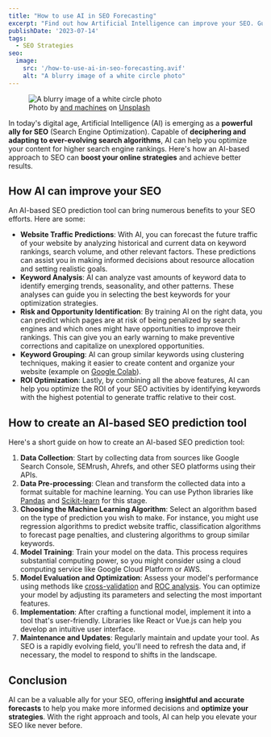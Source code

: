 ```yaml
---
title: "How to use AI in SEO Forecasting"
excerpt: "Find out how Artificial Intelligence can improve your SEO. Guide to creating an AI-powered SEO prediction tool to optimize your online ranking."
publishDate: '2023-07-14'
tags:
  - SEO Strategies
seo:
  image:
    src: '/how-to-use-ai-in-seo-forecasting.avif'
    alt: "A blurry image of a white circle photo"
---
```


<figure>
  <img id="cover-img" src="/how-to-use-ai-in-seo-forecasting.avif" alt="A blurry image of a white circle photo">
  <figcaption>Photo by <a href="https://unsplash.com/@and_machines?utm_content=creditCopyText&amp;utm_medium=referral&amp;utm_source=unsplash">and machines</a> on <a href="https://unsplash.com/photos/a-blurry-image-of-a-white-circle-bvruqj_Rp-M?utm_content=creditCopyText&amp;utm_medium=referral&amp;utm_source=unsplash">Unsplash</a></figcaption>
</figure>

In today's digital age, Artificial Intelligence (AI) is emerging as a **powerful ally for SEO** (Search Engine Optimization). Capable of **deciphering and adapting to ever-evolving search algorithms**, AI can help you optimize your content for higher search engine rankings. Here's how an AI-based approach to SEO can **boost your online strategies** and achieve better results.

## How AI can improve your SEO

An AI-based SEO prediction tool can bring numerous benefits to your SEO efforts. Here are some:

- **Website Traffic Predictions**: With AI, you can forecast the future traffic of your website by analyzing historical and current data on keyword rankings, search volume, and other relevant factors. These predictions can assist you in making informed decisions about resource allocation and setting realistic goals.
- **Keyword Analysis**: AI can analyze vast amounts of keyword data to identify emerging trends, seasonality, and other patterns. These analyses can guide you in selecting the best keywords for your optimization strategies.
- **Risk and Opportunity Identification**: By training AI on the right data, you can predict which pages are at risk of being penalized by search engines and which ones might have opportunities to improve their rankings. This can give you an early warning to make preventive corrections and capitalize on unexplored opportunities.
- **Keyword Grouping**: AI can group similar keywords using clustering techniques, making it easier to create content and organize your website (example on [Google Colab](https://colab.research.google.com/drive/1HHNFjKlip1AaFIuvvn0AicWyv6egLOZw?usp=sharing)).
- **ROI Optimization**: Lastly, by combining all the above features, AI can help you optimize the ROI of your SEO activities by identifying keywords with the highest potential to generate traffic relative to their cost.

## How to create an AI-based SEO prediction tool

Here's a short guide on how to create an AI-based SEO prediction tool:

1. **Data Collection**: Start by collecting data from sources like Google Search Console, SEMrush, Ahrefs, and other SEO platforms using their APIs.
2. **Data Pre-processing**: Clean and transform the collected data into a format suitable for machine learning. You can use Python libraries like [Pandas](https://pandas.pydata.org/) and [Scikit-learn](https://scikit-learn.org/stable/) for this stage.
3. **Choosing the Machine Learning Algorithm**: Select an algorithm based on the type of prediction you wish to make. For instance, you might use regression algorithms to predict website traffic, classification algorithms to forecast page penalties, and clustering algorithms to group similar keywords.
4. **Model Training**: Train your model on the data. This process requires substantial computing power, so you might consider using a cloud computing service like Google Cloud Platform or AWS.
5. **Model Evaluation and Optimization**: Assess your model's performance using methods like [cross-validation](https://scikit-learn.org/stable/modules/cross_validation.html) and [ROC analysis](https://www.ibm.com/docs/it/spss-statistics/29.0.0?topic=features-roc-analysis). You can optimize your model by adjusting its parameters and selecting the most important features.
6. **Implementation**: After crafting a functional model, implement it into a tool that's user-friendly. Libraries like React or Vue.js can help you develop an intuitive user interface.
7. **Maintenance and Updates**: Regularly maintain and update your tool. As SEO is a rapidly evolving field, you'll need to refresh the data and, if necessary, the model to respond to shifts in the landscape.

## Conclusion

AI can be a valuable ally for your SEO, offering **insightful and accurate forecasts** to help you make more informed decisions and **optimize your strategies**. With the right approach and tools, AI can help you elevate your SEO like never before.